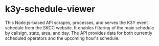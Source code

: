 # k3y-schedule-viewer
This Node.js-based API scrapes, processes, and serves the K3Y event schedule from the SKCC website. It enables filtering of the main schedule by callsign, state, area, and day. The API provides data for both currently scheduled operators and the upcoming hour's schedule.
